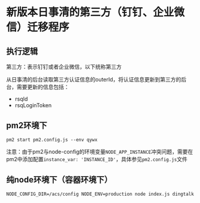 # 新版本日事清的第三方（钉钉、企业微信）迁移程序

## 执行逻辑

第三方：表示钉钉或者企业微信，以下统称第三方

从日事清的后台读取第三方认证信息的outerId，将认证信息更新到第三方的后台，需要更新的信息包括：

- rsqId
- rsqLoginToken


## pm2环境下
`pm2 start pm2.config.js --env qywx`

注意：由于pm2与node-config的环境变量`NODE_APP_INSTANCE`冲突问题，需要在pm2中添加配置`instance_var: 'INSTANCE_ID'`，具体参见`pm2.config.js`文件

## 纯node环境下（容器环境下）
`NODE_CONFIG_DIR=/acs/config NODE_ENV=production node index.js dingtalk`